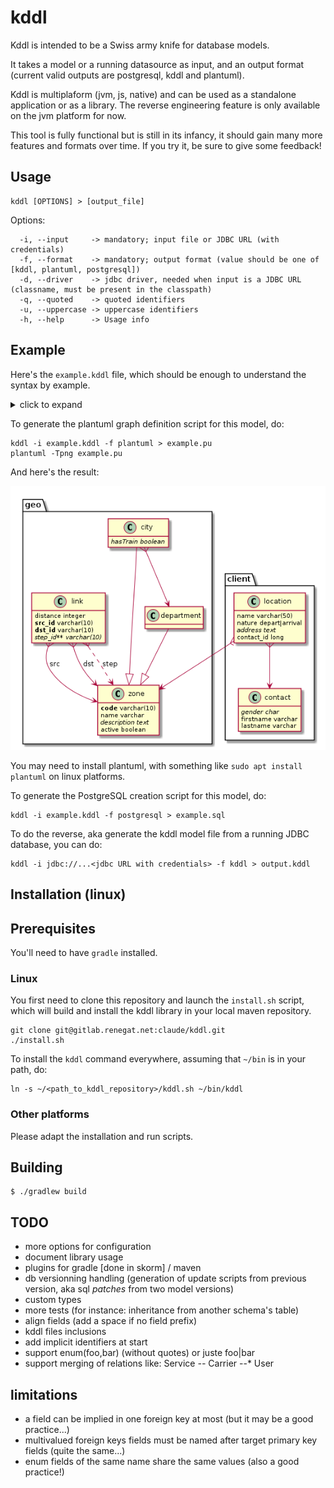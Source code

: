 ﻿# kddl

Kddl is intended to be a Swiss army knife for database models.

It takes a model or a running datasource as input, and an output format (current valid outputs are postgresql, kddl and plantuml).

Kddl is multiplaform (jvm, js, native) and can be used as a standalone application or as a library. The reverse engineering feature is only available on the jvm platform for now.

This tool is fully functional but is still in its infancy, it should gain many more features and formats over time. If you try it, be sure to give some feedback!

## Usage

```
kddl [OPTIONS] > [output_file]
```

Options:
```
  -i, --input     -> mandatory; input file or JDBC URL (with credentials)
  -f, --format    -> mandatory; output format (value should be one of [kddl, plantuml, postgresql])
  -d, --driver    -> jdbc driver, needed when input is a JDBC URL (classname, must be present in the classpath)
  -q, --quoted    -> quoted identifiers
  -u, --uppercase -> uppercase identifiers
  -h, --help      -> Usage info

```

## Example

Here's the `example.kddl` file, which should be enough to understand the syntax by example.

<details>
  <summary>
    click to expand
  </summary>
  <div>
    <pre>
// Definition for database geo

// Supported data types:
//   boolean, integer, serial, long, float, double, numeric(*n*,*p*), money,
//   time, date, datetz, datetime, datetimetz, char, char(*n), varchar(*n*), text,
//   enum( 'value1' [,] 'value2' ...), blob, clob

// a database contains options and schemas
database geo {

  // a schema contains tables and links
  schema infra {

    // a table contains fields, either given a type or a destination table
    table zone {
      *code varchar(10)      // '*' stands for 'part of pk', otherwise pk is generated as needed
      !name varchar(50)       // '!' stands for unique
      description text?      // '?' stands for nullable field
      active boolean = false // default value
    }

    table department : zone // inherit a table from another (for engines which support table inheritance like PostgresQL)

    table city : zone { hasTrain boolean? }  // declarations can be inlined

    table link {
      distance integer
      src_id --> zone    // mandatory foreign key field
      dst_id --> zone
      hub_id --> zone? (down)   // nullable foreign key field
    }

    city *--> department (up) // plantuml arrow direction can be specified
  }

  schema client {

    table contact {
      // no primary key definition; see below
      // gender, lastname, firstname // field types are optional for plantuml (use a coma to disambiguate)
      gender char?                   // field types are mandatory for postgresql
      firstname varchar(200)
      lastname varchar(200)
    }

    table location {
      name varchar(50) = 'untitled'    // string literals use single quotes
      nature enum('depart', 'arrival') // enum types
      address text?
    }

    location *--> contact    // will generate the implicit "contact_id serial" primary key in contact
    location *--> infra.zone // foreign key referencing a table in another schema

  }

}
    </pre>
  </div>
</details>


To generate the plantuml graph definition script for this model, do:

```shell
kddl -i example.kddl -f plantuml > example.pu
plantuml -Tpng example.pu
```

And here's the result:

![example.png](https://raw.githubusercontent.com/arkanovicz/kddl/main/example.png)

You may need to install plantuml, with something like `sudo apt install plantuml` on linux platforms.

To generate the PostgreSQL creation script for this model, do:

```shell
kddl -i example.kddl -f postgresql > example.sql
```

To do the reverse, aka generate the kddl model file from a running JDBC database, you can do:

```
kddl -i jdbc://...<jdbc URL with credentials> -f kddl > output.kddl
```

## Installation (linux)

## Prerequisites

You'll need to have `gradle` installed.

### Linux

You first need to clone this repository and launch the `install.sh` script, which will build and install the kddl library in your local maven repository.

```shell
git clone git@gitlab.renegat.net:claude/kddl.git
./install.sh
```

To install the `kddl` command everywhere, assuming that `~/bin` is in your path, do:

```shell
ln -s ~/<path_to_kddl_repository>/kddl.sh ~/bin/kddl
```

### Other platforms

Please adapt the installation and run scripts.

## Building

```
$ ./gradlew build
```

## TODO

- more options for configuration
- document library usage
- plugins for gradle [done in skorm] / maven
- db versionning handling (generation of update scripts from previous version, aka sql *patches* from two model versions)
- custom types
- more tests (for instance: inheritance from another schema's table)
- align fields (add a space if no field prefix)
- kddl files inclusions
- add implicit identifiers at start
- support enum(foo,bar) (without quotes) or juste foo|bar
- support merging of relations like: Service *--* Carrier --* User

## limitations

+ a field can be implied in one foreign key at most (but it may be a good practice...)
+ multivalued foreign keys fields must be named after target primary key fields (quite the same...)
+ enum fields of the same name share the same values (also a good practice!)
